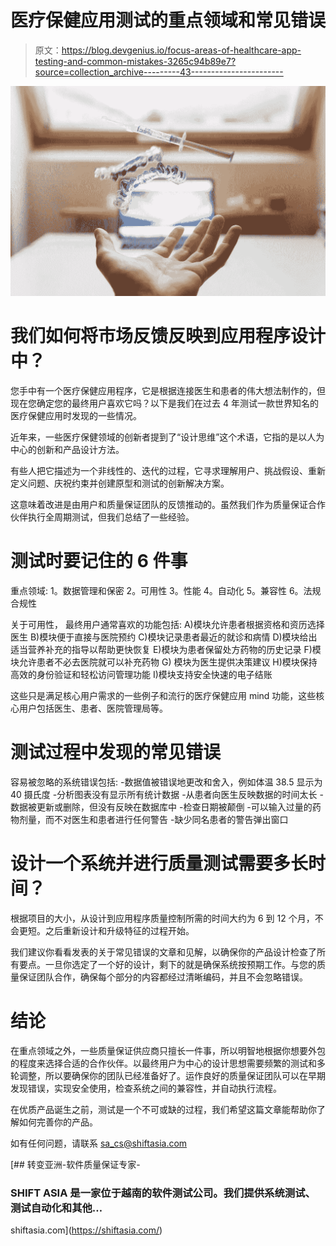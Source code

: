 # 医疗保健应用测试的重点领域和常见错误

> 原文：<https://blog.devgenius.io/focus-areas-of-healthcare-app-testing-and-common-mistakes-3265c94b89e7?source=collection_archive---------43----------------------->

![](img/db2c6c88de4fb72c8e3f93598bc0f3f8.png)

# 我们如何将市场反馈反映到应用程序设计中？

您手中有一个医疗保健应用程序，它是根据连接医生和患者的伟大想法制作的，但现在您确定您的最终用户喜欢它吗？以下是我们在过去 4 年测试一款世界知名的医疗保健应用时发现的一些情况。

近年来，一些医疗保健领域的创新者提到了“设计思维”这个术语，它指的是以人为中心的创新和产品设计方法。

有些人把它描述为一个非线性的、迭代的过程，它寻求理解用户、挑战假设、重新定义问题、庆祝约束并创建原型和测试的创新解决方案。

这意味着改进是由用户和质量保证团队的反馈推动的。虽然我们作为质量保证合作伙伴执行全周期测试，但我们总结了一些经验。

# 测试时要记住的 6 件事

重点领域:
1。数据管理和保密
2。可用性
3。性能
4。自动化
5。兼容性
6。法规合规性

关于可用性， 最终用户通常喜欢的功能包括:
A)模块允许患者根据资格和资历选择医生
B)模块便于直接与医院预约
C)模块记录患者最近的就诊和病情
D)模块给出适当营养补充的指导以帮助更快恢复
E)模块为患者保留处方药物的历史记录
F)模块允许患者不必去医院就可以补充药物
G) 模块为医生提供决策建议
H)模块保持高效的身份验证和轻松访问管理功能
I)模块支持安全快速的电子结账

这些只是满足核心用户需求的一些例子和流行的医疗保健应用 mind 功能，这些核心用户包括医生、患者、医院管理局等。

# 测试过程中发现的常见错误

容易被忽略的系统错误包括:
-数据值被错误地更改和舍入，例如体温 38.5 显示为 40 摄氏度
-分析图表没有显示所有统计数据
-从患者向医生反映数据的时间太长
-数据被更新或删除，但没有反映在数据库中
-检查日期被颠倒
-可以输入过量的药物剂量，而不对医生和患者进行任何警告
-缺少同名患者的警告弹出窗口

# 设计一个系统并进行质量测试需要多长时间？

根据项目的大小，从设计到应用程序质量控制所需的时间大约为 6 到 12 个月，不会更短。之后重新设计和升级特征的过程开始。

我们建议你看看发表的关于常见错误的文章和见解，以确保你的产品设计检查了所有要点。一旦你选定了一个好的设计，剩下的就是确保系统按预期工作。与您的质量保证团队合作，确保每个部分的内容都经过清晰编码，并且不会忽略错误。

# 结论

在重点领域之外，一些质量保证供应商只擅长一件事，所以明智地根据你想要外包的程度来选择合适的合作伙伴。以最终用户为中心的设计思想需要频繁的测试和多轮调整，所以要确保你的团队已经准备好了。运作良好的质量保证团队可以在早期发现错误，实现安全使用，检查系统之间的兼容性，并自动执行流程。

在优质产品诞生之前，测试是一个不可或缺的过程，我们希望这篇文章能帮助你了解如何完善你的产品。

如有任何问题，请联系 sa_cs@shiftasia.com

[](https://shiftasia.com/) [## 转变亚洲-软件质量保证专家-

### SHIFT ASIA 是一家位于越南的软件测试公司。我们提供系统测试、测试自动化和其他…

shiftasia.com](https://shiftasia.com/)